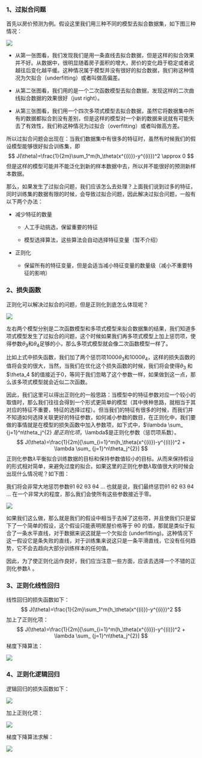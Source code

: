 ### 1、过拟合问题

首先以房价预测为例。假设这里我们用三种不同的模型去拟合数据集，如下图三种情况：

![](https://blog-1258986886.cos.ap-beijing.myqcloud.com/%E6%9C%BA%E5%99%A8%E5%AD%A6%E4%B9%A0/2-9.png)

- 从第一张图看，我们发现我们是用一条直线去拟合数据，但是这样的拟合效果并不好。从数据中，很明显随着房子面积的增大，房价的变化趋于稳定或者说越往后变化越平缓。这种情况属于模型并没有很好的拟合数据，我们称这种情况为欠拟合（underfitting）或者叫做高偏差。

- 从第二张图看，我们用的是一个二次函数模型去拟合数据，发现这样的二次曲线拟合数据的效果很好（just right）。
- 从第三张图看，我们用一个四次多项式模型去拟合数据，虽然它将数据集中所有的数据都拟合到没有差别，但是这样的模型对一个新的数据来说就有可能失去了有效性，我们称这种情况为过拟合（overfitting）或者叫做高方差。

所以过拟合问题会出现在：当我们数据集中有很多的特征时，虽然有时候我们的假设模型能够很好拟合训练集，即
$$
J(\theta)=\frac{1}{2m}\sum_1^m(h_\theta(x^{(i)})-y^{(i)})^2 \approx 0
$$
但是这样的模型可能并不能泛化到新的样本数据中去，所以并不能很好的预测新样本数据。

那么，如果发生了过拟合问题，我们应该怎么去处理？上面我们说到过多的特征，同时训练集的数据有限的时候，会导致过拟合问题，因此解决过拟合问题，一般有以下两个办法：

- 减少特征的数量

  - 人工手动挑选，保留重要的特征

  - 模型选择算法，这些算法会自动选择特征变量（暂不介绍）

- 正则化
  - 保留所有的特征变量，但是会适当减小特征变量的数量级（减小不重要特征的影响）

### 2、损失函数

正则化可以解决过拟合的问题，但是正则化到底怎么体现呢？

![](https://blog-1258986886.cos.ap-beijing.myqcloud.com/%E6%9C%BA%E5%99%A8%E5%AD%A6%E4%B9%A0/2-10.png)

左右两个模型分别是二次函数模型和多项式模型来拟合数据集的结果，我们知道多项式模型发生了过拟合的问题，这个时候如果我们再多项式模型上加上惩罚项，使得参数$\theta_3$和$\theta_4$足够的小，那么多项式模型就会像二次函数模型一样了。

比如上式中损失函数，我们加了两个惩罚项$1000\theta_3$和$1000\theta_4$，这样的损失函数的值将会变的很大，当然，当我们在优化这个损失函数的时候，我们将会使得$\theta_3$ 和 $\theta_4 $的值接近于0，等同于我们忽略了这个参数一样，如果做到这一点，那么该多项式模型就会近似二次函数。

因此，我们这里可以得出正则化的一般思路：当模型中的特征参数对应一个较小的取值时，那么我们往往会得到一个形式更简单的模型（其中换种思路，就相当于其对应的特征不重要，特征的选择过程）。但当我们的特征有很多的时候，而我们并不知道如何选择关联更好的特征参数，如何减小参数的数目，在正则化中，我们要做的事情就是在模型的损失函数中加入参数项，如下式中，$\lambda \sum_ {j=1}^n\theta_j^{2} $是正则化项，$\lambda$是正则化参数（惩罚项系数）。
$$
J(\theta)=\frac{1}{2m}[\sum_{i=1}^m(h_\theta(x^{(i)})-y^{(i)})^2 + \lambda \sum_ {j=1}^n\theta_j^{2}]
$$
正则化参数$\lambda$平衡拟合训练数据的目标和保持参数值较小的目标。从而来保持假设的形式相对简单，来避免过度的拟合。如果这里的正则化参数$\lambda$取值很大的时候会出现什么情况呢？如下图：

我们将会非常大地惩罚参数θ1 θ2 θ3 θ4 … 也就是说，我们最终惩罚θ1 θ2 θ3 θ4 …  在一个非常大的程度，那么我们会使所有这些参数接近于零。

![](https://blog-1258986886.cos.ap-beijing.myqcloud.com/%E6%9C%BA%E5%99%A8%E5%AD%A6%E4%B9%A0/2-11.png)

如果我们这么做，那么就是我们的假设中相当于去掉了这些项，并且使我们只是留下了一个简单的假设，这个假设只能表明房屋价格等于 θ0 的值，那就是类似于拟合了一条水平直线，对于数据来说这就是一个欠拟合 (underfitting)。这种情况下这一假设它是条失败的直线，对于训练集来说这只是一条平滑直线，它没有任何趋势，它不会去趋向大部分训练样本的任何值。

因此，为了使正则化运作良好，我们应当注意一些方面，应该去选择一个不错的正则化参数$\lambda$ 。

### 3、正则化线性回归

线性回归的损失函数如下：
$$
J(\theta)=\frac{1}{2m}\sum_1^m(h_\theta(x^{(i)})-y^{(i)})^2
$$
加上了正则化项：
$$
J(\theta)=\frac{1}{2m}[\sum_{i=1}^m(h_\theta(x^{(i)})-y^{(i)})^2 + \lambda \sum_ {j=1}^n\theta_j^{2}]
$$
梯度下降算法：

![](https://blog-1258986886.cos.ap-beijing.myqcloud.com/%E6%9C%BA%E5%99%A8%E5%AD%A6%E4%B9%A0/2-12.png)

### 4、正则化逻辑回归

逻辑回归的损失函数如下：

![](https://blog-1258986886.cos.ap-beijing.myqcloud.com/%E6%9C%BA%E5%99%A8%E5%AD%A6%E4%B9%A0/2-13.gif)

加上正则化项：

![](https://blog-1258986886.cos.ap-beijing.myqcloud.com/%E6%9C%BA%E5%99%A8%E5%AD%A6%E4%B9%A0/2-14.gif)

梯度下降算法求解：

![](https://blog-1258986886.cos.ap-beijing.myqcloud.com/%E6%9C%BA%E5%99%A8%E5%AD%A6%E4%B9%A0/2-15.png)